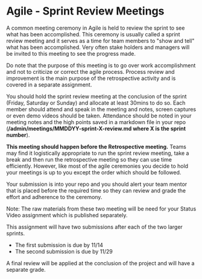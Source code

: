 # Agile - Sprint Review Meetings

A common meeting ceremony in Agile is held to review the sprint to see what has been accomplished.  This ceremony is usually called a sprint review meeting and it serves as a time for team members to "show and tell" what has been accomplished.  Very often stake holders and managers will be invited to this meeting to see the progress made. 

Do note that the purpose of this meeting is to go over work accomplishment and not to criticize or correct the agile process.  Process review and improvement is the main purpose of the retrospective activity and is covered in a separate assignment.

You should hold the sprint review meeting at the conclusion of the sprint (Friday, Saturday or Sunday) and allocate at least 30mins to do so.  Each member should attend and speak in the meeting and notes, screen captures or even demo videos should be taken.  Attendance should be noted in your meeting notes and the high points saved in a markdown file in your repo (**/admin/meetings/MMDDYY-sprint-X-review.md where X is the sprint number**).  

**This meeting should happen before the Retrospective meeting.**  Teams may find it logistically appropriate to run the sprint review meeting, take a break and then run the retrospective meeting so they can use time efficiently.  However, like most of the agile ceremonies you decide to hold your meetings is up to you except the order which should be followed.

Your submission is into your repo and you should alert your team mentor that is placed before the required time so they can review and grade the effort and adherence to the ceremony.

Note: The raw materials from these two meeting will be need for your Status Video assignment which is published separately. 

This assignment will have two submissions after each of the two larger sprints. 

* The first submission is due by 11/14
* The second submission is due by 11/29

A final review will be applied at the conclusion of the project and will have a separate grade.

